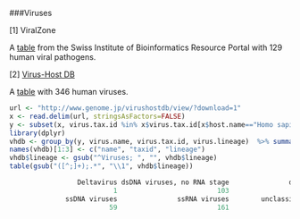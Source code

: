 ###Viruses

[1] ViralZone
 
A [table](http://viralzone.expasy.org/all_by_species/678.html) from the Swiss Institute of Bioinformatics Resource Portal with 129 human viral pathogens.

[2] [Virus-Host DB](http://www.genome.jp/virushostdb)

A [table](http://www.genome.jp/virushostdb/view/?host_lineage=Homo%20sapiens) with 346 human viruses.

```R
url <- "http://www.genome.jp/virushostdb/view/?download=1"
x <- read.delim(url, stringsAsFactors=FALSE)
y <- subset(x, virus.tax.id %in% x$virus.tax.id[x$host.name=="Homo sapiens"], c(1:3,6) )
library(dplyr)
vhdb <- group_by(y, virus.name, virus.tax.id, virus.lineage)  %>% summarize( N = n(), host = paste(sort(host.name), collapse="; ")  )
names(vhdb)[1:3] <- c("name", "taxid", "lineage")
vhdb$lineage <- gsub("^Viruses; ", "", vhdb$lineage)
table(gsub("([^;]+);.*", "\\1", vhdb$lineage))

                 Deltavirus dsDNA viruses, no RNA stage               dsRNA viruses  Retro-transcribing viruses 
                          1                         103                           9                          10 
              ssDNA viruses               ssRNA viruses        unclassified viruses 
                         59                         161                           3 
```

